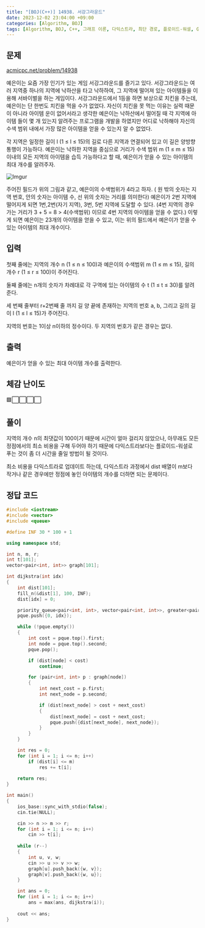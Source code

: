 ```yaml
---
title: "[BOJ(C++)] 14938. 서강그라운드"
date: 2023-12-02 23:04:00 +09:00
categories: [Algorithm, BOJ]
tags: [Algorithm, BOJ, C++, 그래프 이론, 다익스트라, 최단 경로, 플로이드-워셜, Gold 4, CLASS 4]
---
```

## **문제**
[acmicpc.net/problem/14938](https://www.acmicpc.net/problem/14938)
<br>

예은이는 요즘 가장 인기가 있는 게임 서강그라운드를 즐기고 있다. 서강그라운드는 여러 지역중 하나의 지역에 낙하산을 타고 낙하하여, 그 지역에 떨어져 있는 아이템들을 이용해 서바이벌을 하는 게임이다. 서강그라운드에서 1등을 하면 보상으로 치킨을 주는데, 예은이는 단 한번도 치킨을 먹을 수가 없었다. 자신이 치킨을 못 먹는 이유는 실력 때문이 아니라 아이템 운이 없어서라고 생각한 예은이는 낙하산에서 떨어질 때 각 지역에 아이템 들이 몇 개 있는지 알려주는 프로그램을 개발을 하였지만 어디로 낙하해야 자신의 수색 범위 내에서 가장 많은 아이템을 얻을 수 있는지 알 수 없었다.

각 지역은 일정한 길이 l (1 ≤ l ≤ 15)의 길로 다른 지역과 연결되어 있고 이 길은 양방향 통행이 가능하다. 예은이는 낙하한 지역을 중심으로 거리가 수색 범위 m (1 ≤ m ≤ 15) 이내의 모든 지역의 아이템을 습득 가능하다고 할 때, 예은이가 얻을 수 있는 아이템의 최대 개수를 알려주자.

![Imgur](https://i.imgur.com/uNPq2Rp.png)

주어진 필드가 위의 그림과 같고, 예은이의 수색범위가 4라고 하자. ( 원 밖의 숫자는 지역 번호, 안의 숫자는 아이템 수, 선 위의 숫자는 거리를 의미한다) 예은이가 2번 지역에 떨어지게 되면 1번,2번(자기 지역), 3번, 5번 지역에 도달할 수 있다. (4번 지역의 경우 가는 거리가 3 + 5 = 8 > 4(수색범위) 이므로 4번 지역의 아이템을 얻을 수 없다.) 이렇게 되면 예은이는 23개의 아이템을 얻을 수 있고, 이는 위의 필드에서 예은이가 얻을 수 있는 아이템의 최대 개수이다.
<br>

## **입력**
첫째 줄에는 지역의 개수 n (1 ≤ n ≤ 100)과 예은이의 수색범위 m (1 ≤ m ≤ 15), 길의 개수 r (1 ≤ r ≤ 100)이 주어진다.

둘째 줄에는 n개의 숫자가 차례대로 각 구역에 있는 아이템의 수 t (1 ≤ t ≤ 30)를 알려준다.

세 번째 줄부터 r+2번째 줄 까지 길 양 끝에 존재하는 지역의 번호 a, b, 그리고 길의 길이 l (1 ≤ l ≤ 15)가 주어진다.

지역의 번호는 1이상 n이하의 정수이다. 두 지역의 번호가 같은 경우는 없다.
<br>

## **출력**
예은이가 얻을 수 있는 최대 아이템 개수를 출력한다.
<br>

## **체감 난이도**
🟩⬜⬜⬜⬜
<br>

## **풀이**
지역의 개수 n의 최댓값이 100이기 때문에 시간이 얼마 걸리지 않았으나, 아무래도 모든 정점에서의 최소 비용을 구해 두어야 하기 때문에 다익스트라보다는 플로이드-워셜로 푸는 것이 좀 더 시간을 줄일 방법이 될 것이다.

최소 비용을 다익스트라로 업데이트 하는데, 다익스트라 과정에서 dist 배열이 m보다 작거나 같은 경우에만 정점에 놓인 아이템의 개수를 더하면 되는 문제이다.
<br>

## **정답 코드**
```c++
#include <iostream>
#include <vector>
#include <queue>

#define INF 30 * 100 + 1

using namespace std;

int n, m, r;
int t[101];
vector<pair<int, int>> graph[101];

int dijkstra(int idx)
{
    int dist[101];
    fill_n(&dist[1], 100, INF);
    dist[idx] = 0;

    priority_queue<pair<int, int>, vector<pair<int, int>>, greater<pair<int, int>>> pque;
    pque.push({0, idx});

    while (!pque.empty())
    {
        int cost = pque.top().first;
        int node = pque.top().second;
        pque.pop();

        if (dist[node] < cost)
            continue;

        for (pair<int, int> p : graph[node])
        {
            int next_cost = p.first;
            int next_node = p.second;

            if (dist[next_node] > cost + next_cost)
            {
                dist[next_node] = cost + next_cost;
                pque.push({dist[next_node], next_node});
            }
        }
    }

    int res = 0;
    for (int i = 1; i <= n; i++)
        if (dist[i] <= m)
            res += t[i];
    
    return res;
}

int main()
{
    ios_base::sync_with_stdio(false);
    cin.tie(NULL);

    cin >> n >> m >> r;
    for (int i = 1; i <= n; i++)
        cin >> t[i];
    
    while (r--)
    {
        int u, v, w;
        cin >> u >> v >> w;
        graph[u].push_back({w, v});
        graph[v].push_back({w, u});
    }

    int ans = 0;
    for (int i = 1; i <= n; i++)
        ans = max(ans, dijkstra(i));
    
    cout << ans;
}
```